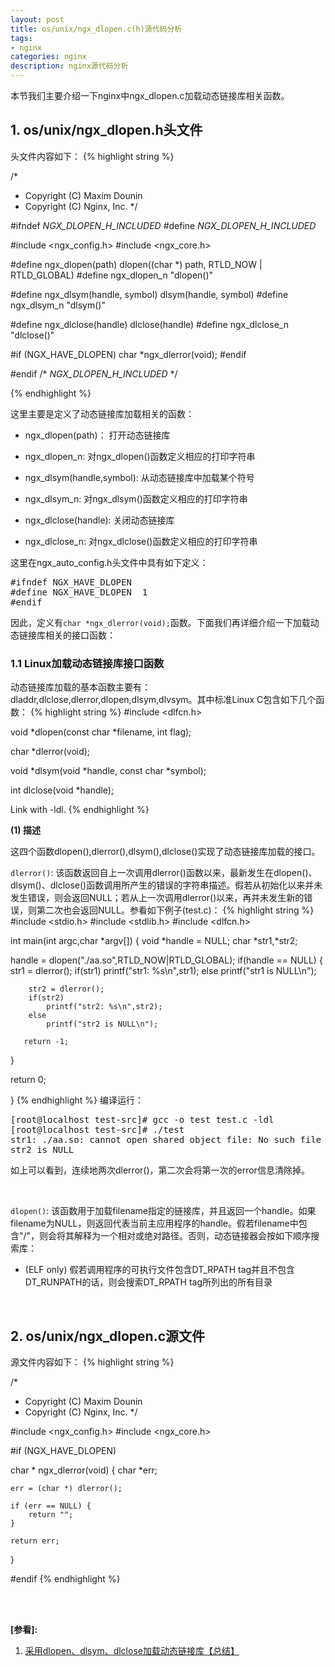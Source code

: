 ```yaml
---
layout: post
title: os/unix/ngx_dlopen.c(h)源代码分析
tags:
- nginx
categories: nginx
description: nginx源代码分析
---
```




本节我们主要介绍一下nginx中ngx_dlopen.c加载动态链接库相关函数。

<!-- more -->


## 1. os/unix/ngx_dlopen.h头文件

头文件内容如下：
{% highlight string %}

/*
 * Copyright (C) Maxim Dounin
 * Copyright (C) Nginx, Inc.
 */


#ifndef _NGX_DLOPEN_H_INCLUDED_
#define _NGX_DLOPEN_H_INCLUDED_


#include <ngx_config.h>
#include <ngx_core.h>


#define ngx_dlopen(path)           dlopen((char *) path, RTLD_NOW | RTLD_GLOBAL)
#define ngx_dlopen_n               "dlopen()"

#define ngx_dlsym(handle, symbol)  dlsym(handle, symbol)
#define ngx_dlsym_n                "dlsym()"

#define ngx_dlclose(handle)        dlclose(handle)
#define ngx_dlclose_n              "dlclose()"


#if (NGX_HAVE_DLOPEN)
char *ngx_dlerror(void);
#endif


#endif /* _NGX_DLOPEN_H_INCLUDED_ */

{% endhighlight %}

这里主要是定义了动态链接库加载相关的函数：

* ngx_dlopen(path)： 打开动态链接库

* ngx_dlopen_n: 对ngx_dlopen()函数定义相应的打印字符串

* ngx_dlsym(handle,symbol): 从动态链接库中加载某个符号

* ngx_dlsym_n: 对ngx_dlsym()函数定义相应的打印字符串

* ngx_dlclose(handle): 关闭动态链接库

* ngx_dlclose_n: 对ngx_dlclose()函数定义相应的打印字符串

这里在ngx_auto_config.h头文件中具有如下定义：
<pre>
#ifndef NGX_HAVE_DLOPEN
#define NGX_HAVE_DLOPEN  1
#endif
</pre>
因此，定义有```char *ngx_dlerror(void);```函数。下面我们再详细介绍一下加载动态链接库相关的接口函数：

### 1.1 Linux加载动态链接库接口函数

动态链接库加载的基本函数主要有：dladdr,dlclose,dlerror,dlopen,dlsym,dlvsym。其中标准Linux C包含如下几个函数：
{% highlight string %}
#include <dlfcn.h>

void *dlopen(const char *filename, int flag);

char *dlerror(void);

void *dlsym(void *handle, const char *symbol);

int dlclose(void *handle);

Link with -ldl.
{% endhighlight %}

**(1) 描述**

这四个函数dlopen(),dlerror(),dlsym(),dlclose()实现了动态链接库加载的接口。

```dlerror()```: 该函数返回自上一次调用dlerror()函数以来，最新发生在dlopen()、dlsym()、dlclose()函数调用所产生的错误的字符串描述。假若从初始化以来并未发生错误，则会返回NULL；若从上一次调用dlerror()以来，再并未发生新的错误，则第二次也会返回NULL。参看如下例子(test.c)：
{% highlight string %}
#include <stdio.h>
#include <stdlib.h>
#include <dlfcn.h>


int main(int argc,char *argv[])
{
   void *handle = NULL;
   char *str1,*str2;

   handle = dlopen("./aa.so",RTLD_NOW|RTLD_GLOBAL);
   if(handle == NULL)
   {
        str1 = dlerror();
        if(str1)
            printf("str1: %s\n",str1);
        else
            printf("str1 is NULL\n");

        str2 = dlerror();
        if(str2)
            printf("str2: %s\n",str2);
        else
            printf("str2 is NULL\n");

       return -1;
   }

   return 0;

}
{% endhighlight %}
编译运行：
<pre>
[root@localhost test-src]# gcc -o test test.c -ldl
[root@localhost test-src]# ./test
str1: ./aa.so: cannot open shared object file: No such file or directory
str2 is NULL
</pre>
如上可以看到，连续地两次dlerror()，第二次会将第一次的error信息清除掉。

<br />

```dlopen()```: 该函数用于加载filename指定的链接库，并且返回一个handle。如果filename为NULL，则返回代表当前主应用程序的handle。假若filename中包含"/"，则会将其解释为一个相对或绝对路径。否则，动态链接器会按如下顺序搜索库：

* (ELF only) 假若调用程序的可执行文件包含DT_RPATH tag并且不包含DT_RUNPATH的话，则会搜索DT_RPATH tag所列出的所有目录



<br />

## 2. os/unix/ngx_dlopen.c源文件

源文件内容如下：
{% highlight string %}

/*
 * Copyright (C) Maxim Dounin
 * Copyright (C) Nginx, Inc.
 */


#include <ngx_config.h>
#include <ngx_core.h>


#if (NGX_HAVE_DLOPEN)

char *
ngx_dlerror(void)
{
    char  *err;

    err = (char *) dlerror();

    if (err == NULL) {
        return "";
    }

    return err;
}

#endif
{% endhighlight %}


<br />
<br />

**[参看]:**

1. [采用dlopen、dlsym、dlclose加载动态链接库【总结】](https://www.cnblogs.com/Anker/p/3746802.html)


<br />
<br />
<br />

